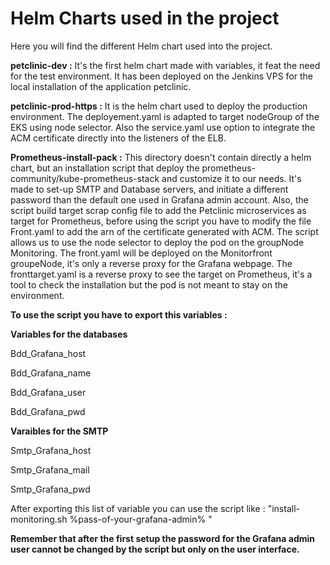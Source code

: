 # Helm Charts used in the project
Here you will find the different Helm chart used into the project.

<b>petclinic-dev :</b> It's the first helm chart made with variables, it feat the need for the test environment. It has been deployed on the Jenkins VPS for the local installation of the application petclinic.


<b>petclinic-prod-https :</b>  It is the helm chart used to deploy the production environment. The deployement.yaml is adapted to target nodeGroup of the EKS using node selector.
Also the service.yaml use option to integrate the ACM certificate directly into the listeners of the ELB.


<b>Prometheus-install-pack :</b> This directory doesn't contain directly a helm chart, but an installation script that deploy the prometheus-community/kube-prometheus-stack and customize it to our needs.
It's made to set-up SMTP and Database servers, and initiate a different password than the default one used in Grafana admin account. 
Also, the script build target scrap config file to add the Petclinic microservices as target for Prometheus, before using the script you have to modify the file Front.yaml to add the arn of the certificate generated with ACM.
The script allows us to use the node selector to deploy the pod on the groupNode Monitoring. The front.yaml will be deployed on the Monitorfront groupeNode, it's only a reverse proxy for the Grafana webpage.
The fronttarget.yaml is a reverse proxy to see the target on Prometheus, it's a tool to check the installation but the pod is not meant to stay on the environment.

<b>To use the script you have to export this variables :</b>

<b>Variables for the databases </b>

Bdd_Grafana_host

Bdd_Grafana_name

Bdd_Grafana_user

Bdd_Grafana_pwd



<b>Varaibles for the SMTP</b>

Smtp_Grafana_host

Smtp_Grafana_mail

Smtp_Grafana_pwd



After exporting this list of variable you can use the script like : "install-monitoring.sh %pass-of-your-grafana-admin% "

<b>Remember that after the first setup the password for the Grafana admin user cannot be changed by the script but only on the user interface.  </b>
 

